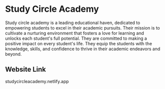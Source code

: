 # Study Circle Academy

Study circle academy is a leading educational haven, dedicated to empowering students to excel in their academic pursuits. Their mission is to cultivate a nurturing environment that fosters a love for learning and unlocks each student's full potential.
They are committed to making a positive impact on every student's life. They equip the students with the knowledge, skills, and confidence to thrive in their academic endeavors and beyond.

## Website Link

studycircleacademy.netlify.app
